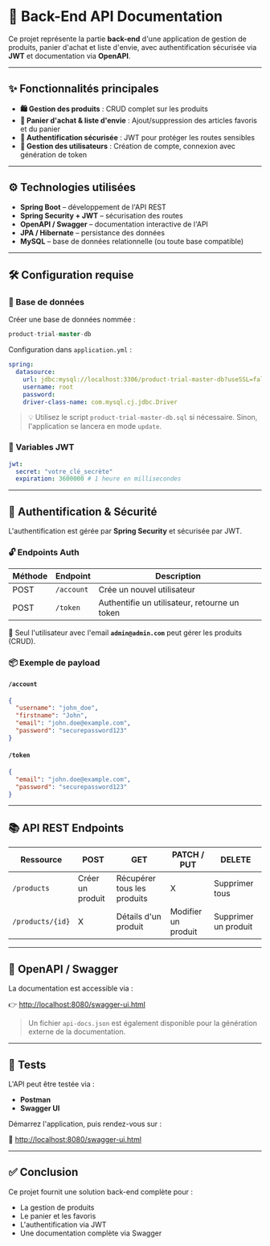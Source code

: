 
# 🛒 Back-End API Documentation

Ce projet représente la partie **back-end** d'une application de gestion de produits, panier d'achat et liste d'envie, avec authentification sécurisée via **JWT** et documentation via **OpenAPI**.

---

## ✨ Fonctionnalités principales

- **🛍️ Gestion des produits** : CRUD complet sur les produits  
- **🧺 Panier d'achat & liste d'envie** : Ajout/suppression des articles favoris et du panier  
- **🔐 Authentification sécurisée** : JWT pour protéger les routes sensibles  
- **👤 Gestion des utilisateurs** : Création de compte, connexion avec génération de token

---

## ⚙️ Technologies utilisées

- **Spring Boot** – développement de l'API REST  
- **Spring Security + JWT** – sécurisation des routes  
- **OpenAPI / Swagger** – documentation interactive de l'API  
- **JPA / Hibernate** – persistance des données  
- **MySQL** – base de données relationnelle (ou toute base compatible)

---

## 🛠️ Configuration requise

### 📁 Base de données

Créer une base de données nommée :

```sql
product-trial-master-db
```

Configuration dans `application.yml` :

```yaml
spring:
  datasource:
    url: jdbc:mysql://localhost:3306/product-trial-master-db?useSSL=false&serverTimezone=UTC
    username: root
    password:
    driver-class-name: com.mysql.cj.jdbc.Driver
```

> 💡 Utilisez le script `product-trial-master-db.sql` si nécessaire. Sinon, l'application se lancera en mode `update`.

### 🔑 Variables JWT

```yaml
jwt:
  secret: "votre_clé_secrète"
  expiration: 3600000 # 1 heure en millisecondes
```

---

## 🔐 Authentification & Sécurité

L'authentification est gérée par **Spring Security** et sécurisée par JWT.

### 🔓 Endpoints Auth

| Méthode | Endpoint     | Description                                   |
|---------|--------------|-----------------------------------------------|
| POST    | `/account`   | Crée un nouvel utilisateur                    |
| POST    | `/token`     | Authentifie un utilisateur, retourne un token |

📌 Seul l'utilisateur avec l'email **`admin@admin.com`** peut gérer les produits (CRUD).

### 📦 Exemple de payload

#### `/account`

```json
{
  "username": "john_doe",
  "firstname": "John",
  "email": "john.doe@example.com",
  "password": "securepassword123"
}
```

#### `/token`

```json
{
  "email": "john.doe@example.com",
  "password": "securepassword123"
}
```

---

## 📚 API REST Endpoints

| Ressource        | POST               | GET                      | PATCH / PUT             | DELETE         |
|------------------|--------------------|--------------------------|--------------------------|----------------|
| `/products`      | Créer un produit   | Récupérer tous les produits | X                        | Supprimer tous |
| `/products/{id}` | X                  | Détails d'un produit     | Modifier un produit      | Supprimer un produit |

---

## 📖 OpenAPI / Swagger

La documentation est accessible via :

👉 [http://localhost:8080/swagger-ui.html](http://localhost:8080/swagger-ui.html)

> Un fichier `api-docs.json` est également disponible pour la génération externe de la documentation.

---

## 🧪 Tests

L'API peut être testée via :

- **Postman**
- **Swagger UI**

Démarrez l'application, puis rendez-vous sur :

🔗 [http://localhost:8080/swagger-ui.html](http://localhost:8080/swagger-ui.html)

---

## ✅ Conclusion

Ce projet fournit une solution back-end complète pour :

- La gestion de produits
- Le panier et les favoris
- L'authentification via JWT
- Une documentation complète via Swagger
